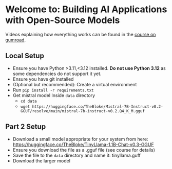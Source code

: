 # Welcome to: Building AI Applications with Open-Source Models

Videos explaining how everything works can be found in the [course on gumroad](https://christophergs.gumroad.com/l/texhy).

## Local Setup

- Ensure you have Python >3.11,<3.12 installed. **Do not use Python 3.12** as
  some dependencies do not support it yet.
- Ensure you have git installed
- (Optional but recommended): Create a virtual environment
- Run `pip install -r requirements.txt`
- Get mistral model Inside `data` directory
  - `cd data`
  - `wget https://huggingface.co/TheBloke/Mistral-7B-Instruct-v0.2-GGUF/resolve/main/mistral-7b-instruct-v0.2.Q4_K_M.gguf`

## Part 2 Setup

- Download a small model appropriate for your system from here: https://huggingface.co/TheBloke/TinyLlama-1.1B-Chat-v0.3-GGUF
- Ensure you download the file as a .gguf file (see course for details)
- Save the file to the `data` directory and name it: tinyllama.guff
- Download the larger model
